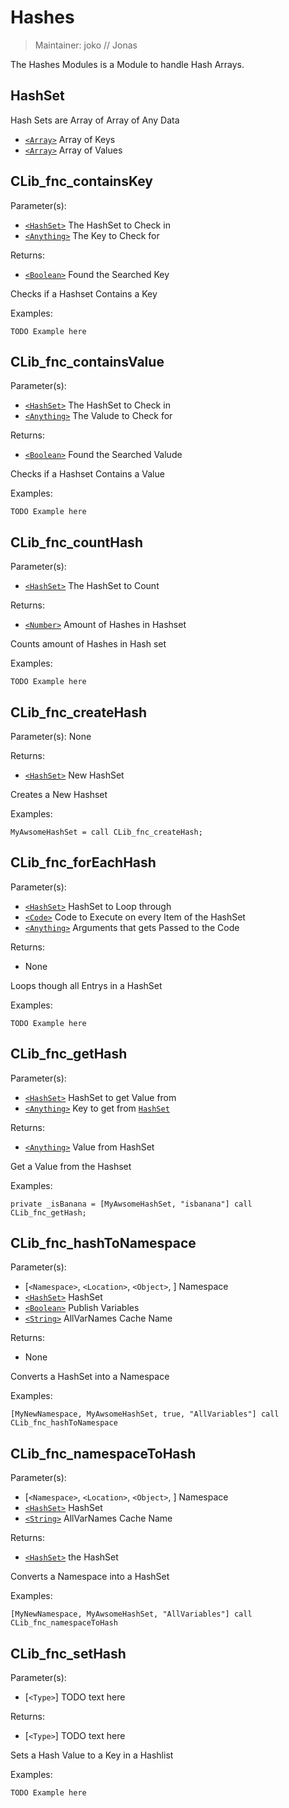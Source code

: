 # Hashes

> Maintainer: joko // Jonas

The Hashes Modules is a Module to handle Hash Arrays.

## HashSet
Hash Sets are Array of Array of Any Data
* [`<Array>`] Array of Keys
* [`<Array>`] Array of Values

## CLib_fnc_containsKey

Parameter(s):
* [`<HashSet>`] The HashSet to Check in
* [`<Anything>`] The Key to Check for

Returns:
* [`<Boolean>`] Found the Searched Key

Checks if a Hashset Contains a Key

Examples:

```sqf
TODO Example here
```

## CLib_fnc_containsValue

Parameter(s):
* [`<HashSet>`] The HashSet to Check in
* [`<Anything>`] The Valude to Check for

Returns:
* [`<Boolean>`] Found the Searched Valude

Checks if a Hashset Contains a Value

Examples:

```sqf
TODO Example here
```

## CLib_fnc_countHash

Parameter(s):
* [`<HashSet>`] The HashSet to Count

Returns:
* [`<Number>`] Amount of Hashes in Hashset

Counts amount of Hashes in Hash set

Examples:

```sqf
TODO Example here
```

## CLib_fnc_createHash

Parameter(s):
None

Returns:
* [`<HashSet>`] New HashSet

Creates a New Hashset

Examples:

```sqf
MyAwsomeHashSet = call CLib_fnc_createHash;
```

## CLib_fnc_forEachHash

Parameter(s):
* [`<HashSet>`] HashSet to Loop through
* [`<Code>`] Code to Execute on every Item of the HashSet
* [`<Anything>`] Arguments that gets Passed to the Code

Returns:
* None

Loops though all Entrys in a HashSet

Examples:

```sqf
TODO Example here
```

## CLib_fnc_getHash

Parameter(s):
* [`<HashSet>`] HashSet to get Value from
* [`<Anything>`] Key to get from [`HashSet`]

Returns:
* [`<Anything>`] Value from HashSet

Get a Value from the Hashset

Examples:

```sqf
private _isBanana = [MyAwsomeHashSet, "isbanana"] call CLib_fnc_getHash;
```

## CLib_fnc_hashToNamespace

Parameter(s):
* [`<Namespace>`, `<Location>`, `<Object>`, ] Namespace
* [`<HashSet>`] HashSet
* [`<Boolean>`] Publish Variables
* [`<String>`] AllVarNames Cache Name

Returns:
* None

Converts a HashSet into a Namespace

Examples:

```sqf
[MyNewNamespace, MyAwsomeHashSet, true, "AllVariables"] call CLib_fnc_hashToNamespace
```

## CLib_fnc_namespaceToHash

Parameter(s):
* [`<Namespace>`, `<Location>`, `<Object>`, ] Namespace
* [`<HashSet>`] HashSet
* [`<String>`] AllVarNames Cache Name

Returns:
* [`<HashSet>`] the HashSet

Converts a Namespace into a HashSet

Examples:

```sqf
[MyNewNamespace, MyAwsomeHashSet, "AllVariables"] call CLib_fnc_namespaceToHash
```

## CLib_fnc_setHash

Parameter(s):
* [`<Type>`] TODO text here

Returns:
* [`<Type>`] TODO text here

Sets a Hash Value to a Key in a Hashlist

Examples:

```sqf
TODO Example here
```

[`<HashSet>`]: #HashSet
[`HashSet`]: #HashSet

[`<Control>`]: https://community.bistudio.com/wiki/Control
[`<Anything>`]: https://community.bistudio.com/wiki/Anything
[`<Config>`]: https://community.bistudio.com/wiki/Config
[`<Object>`]: https://community.bistudio.com/wiki/Object
[`<String>`]: https://community.bistudio.com/wiki/String
[`<Number>`]: https://community.bistudio.com/wiki/Number
[`<Array>`]: https://community.bistudio.com/wiki/Array
[`<Position>`]: https://community.bistudio.com/wiki/Position
[`<Color>`]: https://community.bistudio.com/wiki/Color
[`<Boolean>`]: https://community.bistudio.com/wiki/Boolean
[`<Code>`]: https://community.bistudio.com/wiki/Code
[`<Group>`]: https://community.bistudio.com/wiki/Group
[`<Location>`]: https://community.bistudio.com/wiki/Location
[`<Structured Text>`]: https://community.bistudio.com/wiki/Structured_Text
[`<Waypoint>`]: https://community.bistudio.com/wiki/Waypoint
[`<Task>`]: https://community.bistudio.com/wiki/Task

